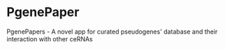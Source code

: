 # PgenePaper
PgenePapers - A novel app for curated pseudogenes' database and their interaction with other ceRNAs
